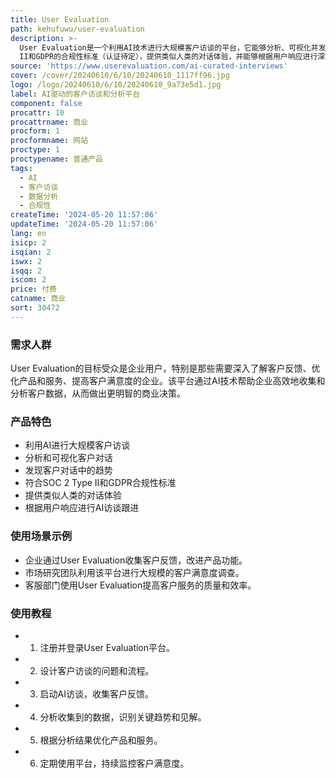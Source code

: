 ```yaml
---
title: User Evaluation
path: kehufuwu/user-evaluation
description: >-
  User Evaluation是一个利用AI技术进行大规模客户访谈的平台，它能够分析、可视化并发现客户对话中的趋势。该平台符合SOC 2 Type
  II和GDPR的合规性标准（认证待定），提供类似人类的对话体验，并能够根据用户响应进行深入的AI访谈跟进。
source: 'https://www.userevaluation.com/ai-curated-interviews'
cover: /cover/20240610/6/10/20240610_1117ff96.jpg
logo: /logo/20240610/6/10/20240610_9a73e5d1.jpg
label: AI驱动的客户访谈和分析平台
component: false
procattr: 10
procattrname: 商业
procform: 1
procformname: 网站
proctype: 1
proctypename: 普通产品
tags:
  - AI
  - 客户访谈
  - 数据分析
  - 合规性
createTime: '2024-05-20 11:57:06'
updateTime: '2024-05-20 11:57:06'
lang: en
isicp: 2
isqian: 2
iswx: 2
isqq: 2
iscom: 2
price: 付费
catname: 商业
sort: 30472
---
```




### 需求人群
User Evaluation的目标受众是企业用户，特别是那些需要深入了解客户反馈、优化产品和服务、提高客户满意度的企业。该平台通过AI技术帮助企业高效地收集和分析客户数据，从而做出更明智的商业决策。

### 产品特色
* 利用AI进行大规模客户访谈
* 分析和可视化客户对话
* 发现客户对话中的趋势
* 符合SOC 2 Type II和GDPR合规性标准
* 提供类似人类的对话体验
* 根据用户响应进行AI访谈跟进

### 使用场景示例
* 企业通过User Evaluation收集客户反馈，改进产品功能。
* 市场研究团队利用该平台进行大规模的客户满意度调查。
* 客服部门使用User Evaluation提高客户服务的质量和效率。

### 使用教程
* 1. 注册并登录User Evaluation平台。
* 2. 设计客户访谈的问题和流程。
* 3. 启动AI访谈，收集客户反馈。
* 4. 分析收集到的数据，识别关键趋势和见解。
* 5. 根据分析结果优化产品和服务。
* 6. 定期使用平台，持续监控客户满意度。

  
